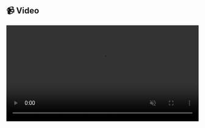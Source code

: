 ## 📹 Video

<video width="100%" height="auto" controls autoplay muted>
  <source src="./video.mp4" type="video/mp4">
  Your browser does not support the video tag.
</video>
